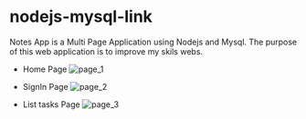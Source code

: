 # nodejs-mysql-link

Notes App is a Multi Page Application using Nodejs and Mysql. The purpose of this web application is to improve my skils webs.


- Home Page
![page_1](https://user-images.githubusercontent.com/118226815/230249568-4c6e1a5f-1964-4ae4-835b-1331a5472923.png)

- SignIn Page
![page_2](https://user-images.githubusercontent.com/118226815/230249747-2cdadd65-1c47-446c-bb97-5b8ea0115e29.png)

- List tasks Page
![page_3](https://user-images.githubusercontent.com/118226815/230249886-2f1da1dd-e1c1-4e33-be1d-6824ab93fa98.png)
